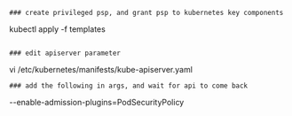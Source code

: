 ```
### create privileged psp, and grant psp to kubernetes key components
```
kubectl apply -f templates
```

### edit apiserver parameter
```
vi /etc/kubernetes/manifests/kube-apiserver.yaml
```
### add the following in args, and wait for api to come back
```
--enable-admission-plugins=PodSecurityPolicy